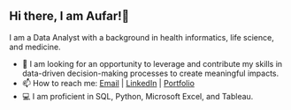 ## Hi there, I am Aufar!👋

<!--
**aufartirta/aufartirta** is a ✨ _special_ ✨ repository because its `README.md` (this file) appears on your GitHub profile.

Here are some ideas to get you started:

- 🔭 I’m currently working on ...
- 🌱 I’m currently learning ...
- 👯 I’m looking to collaborate on ...
- 🤔 I’m looking for help with ...
- 💬 Ask me about ...
- 📫 How to reach me: ...
- 😄 Pronouns: ...
- ⚡ Fun fact: ...
-->
I am a Data Analyst with a background in health informatics, life science, and medicine.
- 🔭 I am looking for an opportunity to leverage and contribute my skills in data-driven decision-making processes to create meaningful impacts.
- 📫 How to reach me: [Email](mailto:aufar.tirta.f@gmail.com) | [LinkedIn](https://www.linkedin.com/in/aufartirta/) | [Portfolio](https://www.datascienceportfol.io/aufartirta)
- 💻 I am proficient in SQL, Python, Microsoft Excel, and Tableau.
